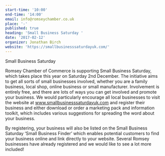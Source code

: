 ```yaml
---
start-time: '10:00'
end-time: '14:00'
email: info@romseychamber.co.uk
place: '-'
published: true
heading: 'Small Business Saturday '
date: '2017-02-12'
organizer: Jonathan Birch
website: 'https://smallbusinesssaturdayuk.com/'
---
```

Small Business Saturday

Romsey Chamber of Commerce is supporting Small Business Saturday, which takes place this year on Saturday 2nd December. The initiative aims to get all sorts of small businesses involved, whether you are a family business, local shop, online business or small manufacturer. Involvement is entirely free, and there are lots of ways you can get involved and promote your business. We would particularly encourage all local businesses to visit the website at www.smallbusinesssaturdayuk.com and register their business and either download or order a marketing pack and information toolkit, which includes various suggestions for spreading the word about your business.

By registering, your business will also be listed on the Small Business Saturday ‘Small Business Finder’ which enables potential customers to find your business online and link directly to your website. Several Romsey businesses have already registered and we would like to see a lot more included!
